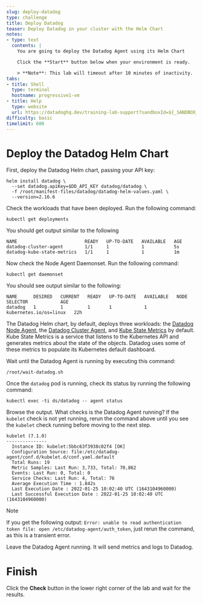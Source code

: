 ```yaml
---
slug: deploy-datadog
type: challenge
title: Deploy Datadog
teaser: Deploy Datadog in your cluster with the Helm Chart
notes:
- type: text
  contents: |
    You are going to deploy the Datadog Agent using its Helm Chart

    Click the **Start** button below when your environment is ready.

    > **Note**: This lab will timeout after 10 minutes of inactivity.
tabs:
- title: Shell
  type: terminal
  hostname: progressive1-vm
- title: Help
  type: website
  url: https://datadoghq.dev/training-lab-support?sandboxId=${_SANDBOX_ID}
difficulty: basic
timelimit: 600
---
```


Deploy the Datadog Helm Chart
===

First, deploy the Datadog Helm chart, passing your API key:

```sh,run
helm install datadog \
  --set datadog.apiKey=$DD_API_KEY datadog/datadog \
  -f /root/manifest-files/datadog/datadog-helm-values.yaml \
  --version=2.16.6
```

Check the workloads that have been deployed. Run the following command:

```sh,run
kubectl get deployments
```

You should get output similar to the following

```nocopy
NAME                         READY   UP-TO-DATE   AVAILABLE   AGE
datadog-cluster-agent        1/1     1            1           5s
datadog-kube-state-metrics   1/1     1            1           1m
```

Now check the Node Agent Daemonset. Run the following command:

```sh,run
kubectl get daemonset
```

You should see output similar to the following:

```nocopy
NAME      DESIRED   CURRENT   READY   UP-TO-DATE   AVAILABLE   NODE SELECTOR            AGE
datadog   1         1         1       1            1           kubernetes.io/os=linux   22h
```

The Datadog Helm chart, by default, deploys three workloads: the [Datadog Node Agent](https://docs.datadoghq.com/agent/kubernetes/?tab=helm), the [Datadog Cluster Agent](https://docs.datadoghq.com/agent/cluster_agent/), and [Kube State Metrics](https://github.com/kubernetes/kube-state-metrics) by default. Kube State Metrics is a service that listens to the Kubernetes API and generates metrics about the state of the objects. Datadog uses some of these metrics to populate its Kubernetes default dashboard.

Wait until the Datadog Agent is running by executing this command:

```sh,run
/root/wait-datadog.sh
```

Once the `datadog` pod is running, check its status by running the following command:

```sh,run
kubectl exec -ti ds/datadog -- agent status
```

Browse the output. What checks is the Datadog Agent running? If the `kubelet` check is not yet running, rerun the command above until you see the `kubelet` check running before moving to the next step.

```nocopy
kubelet (7.1.0)
---------------
  Instance ID: kubelet:5bbc63f3938c02f4 [OK]
  Configuration Source: file:/etc/datadog-agent/conf.d/kubelet.d/conf.yaml.default
  Total Runs: 19
  Metric Samples: Last Run: 3,733, Total: 70,862
  Events: Last Run: 0, Total: 0
  Service Checks: Last Run: 4, Total: 76
  Average Execution Time : 1.842s
  Last Execution Date : 2022-01-25 10:02:40 UTC (1643104960000)
  Last Successful Execution Date : 2022-01-25 10:02:40 UTC (1643104960000)
```

> [!NOTE]
> If you get the following output: `Error: unable to read authentication token file: open /etc/datadog-agent/auth_token`, just rerun the command, as this is a transient error.

Leave the Datadog Agent running. It will send metrics and logs to Datadog.

Finish
===

Click the **Check** button in the lower right corner of the lab and wait for the results.
